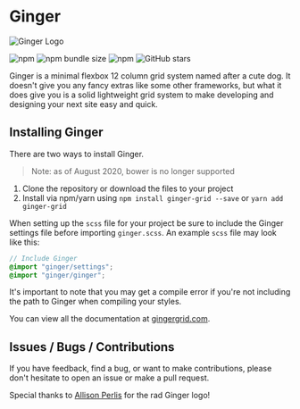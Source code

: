 # Ginger

![Ginger Logo](https://gingergrid.firebaseapp.com/GingerHeader.jpg)

![npm](https://img.shields.io/npm/v/ginger-grid)
![npm bundle size](https://img.shields.io/bundlephobia/min/ginger-grid)
![npm](https://img.shields.io/npm/dt/ginger-grid)
![GitHub stars](https://img.shields.io/github/stars/erwstout/ginger?color=b4a)

Ginger is a minimal flexbox 12 column grid system named after a cute dog. It doesn't give
you any fancy extras like some other frameworks, but what it does give you is a
solid lightweight grid system to make developing and designing your next site
easy and quick.

## Installing Ginger

There are two ways to install Ginger.

> Note: as of August 2020, bower is no longer supported

1. Clone the repository or download the files to your project
1. Install via npm/yarn using `npm install ginger-grid --save` or `yarn add ginger-grid`

When setting up the `scss` file for your project be sure to include the Ginger
settings file before importing `ginger.scss`. An example `scss` file may look like this:

```scss
// Include Ginger
@import "ginger/settings";
@import "ginger/ginger";
```

It's important to note that you may get a compile error if you're not including
the path to Ginger when compiling your styles.

You can view all the documentation at [gingergrid.com](https://gingergrid.com).

## Issues / Bugs / Contributions

If you have feedback, find a bug, or want to make contributions, please don't
hesitate to open an issue or make a pull request.

Special thanks to [Allison Perlis](http://allisonperlis.com/) for the rad Ginger
logo!
